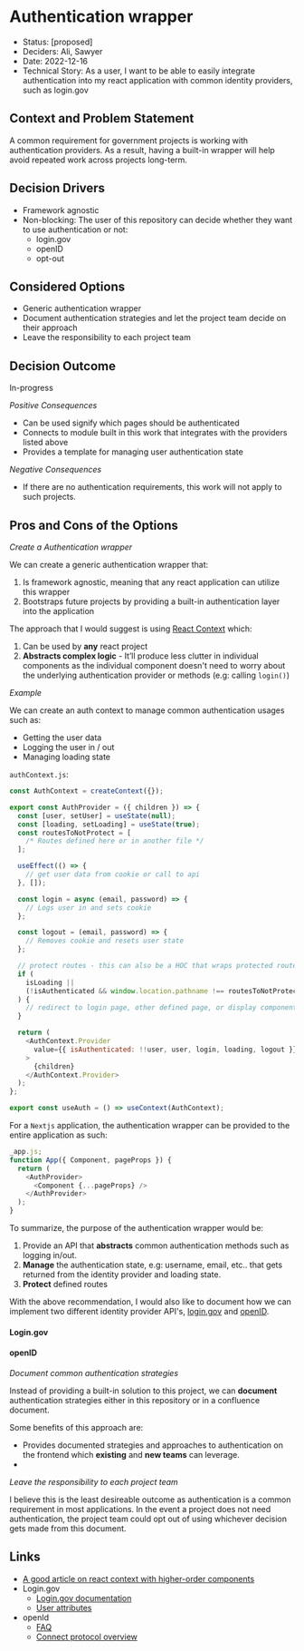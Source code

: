 # Authentication wrapper

- Status: [proposed]
- Deciders: Ali, Sawyer
- Date: 2022-12-16
- Technical Story: As a user, I want to be able to easily integrate authentication into my react application with common identity providers, such as login.gov

## Context and Problem Statement

A common requirement for government projects is working with authentication providers. As a result, having a built-in wrapper will help avoid repeated work across projects long-term.

## Decision Drivers

- Framework agnostic
- Non-blocking: The user of this repository can decide whether they want to use authentication or not:
  - login.gov
  - openID
  - opt-out

## Considered Options

- Generic authentication wrapper
- Document authentication strategies and let the project team decide on their approach
- Leave the responsibility to each project team

## Decision Outcome

In-progress

_Positive Consequences_

- Can be used signify which pages should be authenticated
- Connects to module built in this work that integrates with the providers listed above
- Provides a template for managing user authentication state

_Negative Consequences_

- If there are no authentication requirements, this work will not apply to such projects.

## Pros and Cons of the Options

_Create a Authentication wrapper_

We can create a generic authentication wrapper that:

1. Is framework agnostic, meaning that any react application can utilize this wrapper
2. Bootstraps future projects by providing a built-in authentication layer into the application

The approach that I would suggest is using [React Context](https://reactjs.org/docs/context.html) which:

1. Can be used by **any** react project
2. **Abstracts complex logic** - It’ll produce less clutter in individual components as the individual component doesn't need to worry about the underlying authentication provider or methods (e.g: calling `login()`)

_Example_

We can create an auth context to manage common authentication usages such as:

- Getting the user data
- Logging the user in / out
- Managing loading state

`authContext.js`:

```js
const AuthContext = createContext({});

export const AuthProvider = ({ children }) => {
  const [user, setUser] = useState(null);
  const [loading, setLoading] = useState(true);
  const routesToNotProtect = [
    /* Routes defined here or in another file */
  ];

  useEffect(() => {
    // get user data from cookie or call to api
  }, []);

  const login = async (email, password) => {
    // Logs user in and sets cookie
  };

  const logout = (email, password) => {
    // Removes cookie and resets user state
  };

  // protect routes - this can also be a HOC that wraps protected routes or vice-versa
  if (
    isLoading ||
    (!isAuthenticated && window.location.pathname !== routesToNotProtect)
  ) {
    // redirect to login page, other defined page, or display component
  }

  return (
    <AuthContext.Provider
      value={{ isAuthenticated: !!user, user, login, loading, logout }}
    >
      {children}
    </AuthContext.Provider>
  );
};

export const useAuth = () => useContext(AuthContext);
```

For a `Nextjs` application, the authentication wrapper can be provided to the entire application as such:

```js
_app.js;
function App({ Component, pageProps }) {
  return (
    <AuthProvider>
      <Component {...pageProps} />
    </AuthProvider>
  );
}
```

To summarize, the purpose of the authentication wrapper would be:

1. Provide an API that **abstracts** common authentication methods such as logging in/out.
2. **Manage** the authentication state, e.g: username, email, etc.. that gets returned from the identity provider and loading state.
3. **Protect** defined routes

With the above recommendation, I would also like to document how we can implement two different identity provider API's, [login.gov](https://login.gov/) and [openID](https://openid.net/connect/).

#### Login.gov

#### openID

_Document common authentication strategies_

Instead of providing a built-in solution to this project, we can **document** authentication strategies either in this repository or in a confluence document.

Some benefits of this approach are:

- Provides documented strategies and approaches to authentication on the frontend which **existing** and **new teams** can leverage.
-

_Leave the responsibility to each project team_

I believe this is the least desireable outcome as authentication is a common requirement in most applications. In the event a project does not need authentication, the project team could opt out of using whichever decision gets made from this document.

## Links

- [A good article on react context with higher-order components](https://dev.to/lennythedev/prop-drilling-react-context-and-higher-order-component-hoc-40m9)
- Login.gov
  - [Login.gov documentation](https://developers.login.gov/)
  - [User attributes](https://developers.login.gov/attributes/)
- openId
  - [FAQ](https://openid.net/connect/faq/)
  - [Connect protocol overview](https://openid.net/specs/openid-connect-core-1_0.html#Overview)

